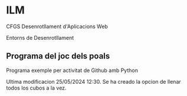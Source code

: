 # ILM

CFGS Desenrotllament d'Aplicacions Web

Entorns de Desenrotllament

## Programa del joc dels poals

Programa exemple per activitat de Github amb Python

Ultima modificacion 25/05/2024 12:30.
Se ha creado la opcion de llenar todos los cubos a la vez.

